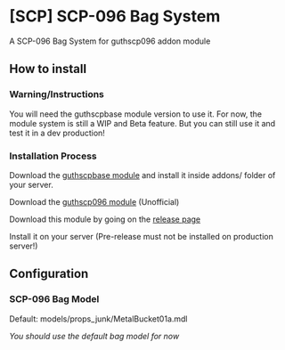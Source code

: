 # [SCP] SCP-096 Bag System
A SCP-096 Bag System for guthscp096 addon module

## How to install

### Warning/Instructions
You will need the guthscpbase module version to use it.
For now, the module system is still a WIP and Beta feature.
But you can still use it and test it in a dev production!

### Installation Process
Download the [guthscpbase module](https://github.com/Guthen/guthscpbase/tree/remaster-as-modules-based) and install it inside addons/ folder of your server.

Download the [guthscp096 module](https://github.com/Certurix/vkxscp096/tree/remaster-as-modules-based) (Unofficial)

Download this module by going on the [release page](https://github.com/Certurix/ctx096bag/releases)

Install it on your server (Pre-release must not be installed on production server!)

## Configuration

### SCP-096 Bag Model
Default: models/props_junk/MetalBucket01a.mdl

*You should use the default bag model for now*
